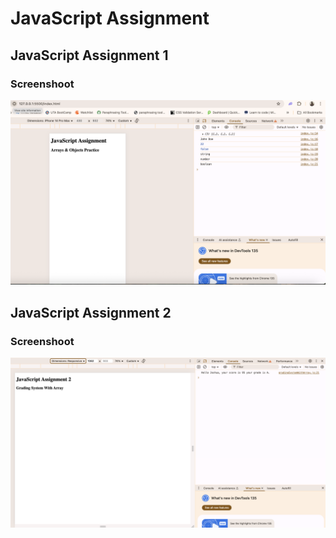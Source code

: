 # JavaScript Assignment

## JavaScript Assignment 1

### Screenshoot
 <img src="./Images/javaScript-assignment1.png" alt="screenshoot of assignment 1">

## JavaScript Assignment 2 

### Screenshoot
 <img src="./Images/javaScript-assignment2.png" alt="screenshoot of assignment 2">